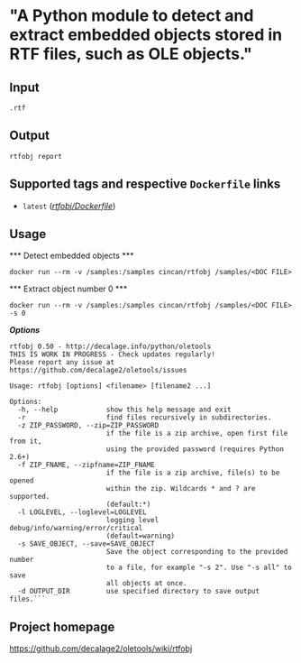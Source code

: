 # "A Python module to detect and extract embedded objects stored in RTF files, such as OLE objects."

## Input

```
.rtf
```

## Output

```
rtfobj report
```

## Supported tags and respective `Dockerfile` links
* `latest` ([*rtfobj/Dockerfile*](https://gitlab.com/CinCan/dockerfiles/blob/master/rtfobj/Dockerfile))

## Usage


*** Detect embedded objects ***
```
docker run --rm -v /samples:/samples cincan/rtfobj /samples/<DOC FILE>
```

*** Extract object number 0 ***
```
docker run --rm -v /samples:/samples cincan/rtfobj /samples/<DOC FILE> -s 0
```

***Options***  

```
rtfobj 0.50 - http://decalage.info/python/oletools
THIS IS WORK IN PROGRESS - Check updates regularly!
Please report any issue at https://github.com/decalage2/oletools/issues

Usage: rtfobj [options] <filename> [filename2 ...]

Options:
  -h, --help            show this help message and exit
  -r                    find files recursively in subdirectories.
  -z ZIP_PASSWORD, --zip=ZIP_PASSWORD
                        if the file is a zip archive, open first file from it,
                        using the provided password (requires Python 2.6+)
  -f ZIP_FNAME, --zipfname=ZIP_FNAME
                        if the file is a zip archive, file(s) to be opened
                        within the zip. Wildcards * and ? are supported.
                        (default:*)
  -l LOGLEVEL, --loglevel=LOGLEVEL
                        logging level debug/info/warning/error/critical
                        (default=warning)
  -s SAVE_OBJECT, --save=SAVE_OBJECT
                        Save the object corresponding to the provided number
                        to a file, for example "-s 2". Use "-s all" to save
                        all objects at once.
  -d OUTPUT_DIR         use specified directory to save output files.```
```

## Project homepage

https://github.com/decalage2/oletools/wiki/rtfobj
